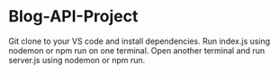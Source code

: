 # Blog-API-Project
Git clone to your VS code and install dependencies. 
Run index.js using nodemon or npm run on one terminal.
Open another terminal and run server.js using nodemon or npm run.
